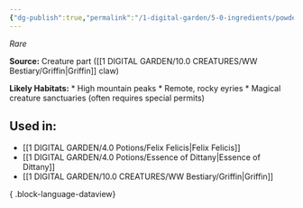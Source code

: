 ```yaml
---
{"dg-publish":true,"permalink":"/1-digital-garden/5-0-ingredients/powdered-griffin-claw/","tags":["ingredient","rare"]}
---
```


*Rare*

**Source:** Creature part ([[1 DIGITAL GARDEN/10.0 CREATURES/WW Bestiary/Griffin\|Griffin]] claw)

**Likely Habitats:** * High mountain peaks * Remote, rocky eyries * Magical creature sanctuaries (often requires special permits)

## Used in:

- [[1 DIGITAL GARDEN/4.0 Potions/Felix Felicis\|Felix Felicis]]
- [[1 DIGITAL GARDEN/4.0 Potions/Essence of Dittany\|Essence of Dittany]]
- [[1 DIGITAL GARDEN/10.0 CREATURES/WW Bestiary/Griffin\|Griffin]]

{ .block-language-dataview}

